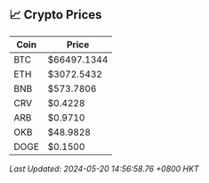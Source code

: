 ## 📈 Crypto Prices

| Coin | Price |
| ---- | ----- |
| BTC | $66497.1344 |
| ETH | $3072.5432 |
| BNB | $573.7806 |
| CRV | $0.4228 |
| ARB | $0.9710 |
| OKB | $48.9828 |
| DOGE | $0.1500 |

_Last Updated: 2024-05-20 14:56:58.76 +0800 HKT_